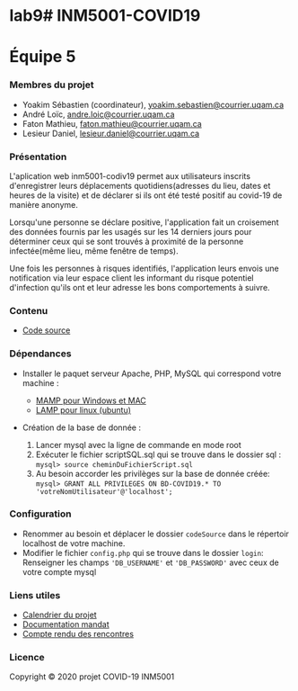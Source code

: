 # lab9# INM5001-COVID19
# Équipe 5


### Membres du projet
+ Yoakim Sébastien (coordinateur), yoakim.sebastien@courrier.uqam.ca
+ André Loïc, andre.loic@courrier.uqam.ca  
+ Faton Mathieu, faton.mathieu@courrier.uqam.ca
+ Lesieur Daniel, lesieur.daniel@courrier.uqam.ca

### Présentation
L'aplication web inm5001-codiv19 permet aux utilisateurs inscrits d'enregistrer leurs déplacements quotidiens(adresses du lieu, dates et heures de la visite) et de déclarer si ils ont été testé positif au covid-19 de manière anonyme.  

Lorsqu'une personne se déclare positive, l'application fait un croisement des données fournis par les usagés sur les 14 derniers jours pour déterminer ceux qui se sont trouvés à proximité de la personne infectée(même lieu, même fenêtre de temps).  

Une fois les personnes à risques identifiés, l'application leurs envois une notification via leur espace client les informant du risque potentiel 
d'infection qu'ils ont et leur adresse les bons comportements à suivre.

### Contenu
+ [Code source](https://gitlab.info.uqam.ca/lesieur.daniel/inm5001-covid19/-/tree/master/codeSource)

### Dépendances
- Installer le paquet serveur Apache, PHP, MySQL qui correspond votre machine :
  - [MAMP pour Windows et MAC](https://www.mamp.info/en/mamp/windows/)
  - [LAMP pour linux (ubuntu)](https://ubuntu.com/server/docs/lamp-applications)

- Création de la base de donnée :
  1. Lancer mysql avec la ligne de commande en mode root  
  2. Exécuter le fichier scriptSQL.sql qui se trouve dans le dossier sql :  
     ```mysql> source cheminDuFichierScript.sql```
  3. Au besoin accorder les privilèges sur la base de donnée créée:  
     ```mysql> GRANT ALL PRIVILEGES ON BD-COVID19.* TO 'votreNomUtilisateur'@'localhost';```


### Configuration

- Renommer au besoin et déplacer le dossier ```codeSource``` dans le répertoir localhost de votre machine.
- Modifier le fichier ```config.php``` qui se trouve dans le dossier ```login```:  
  Renseigner les champs ```'DB_USERNAME'``` et ```'DB_PASSWORD'``` avec ceux de votre compte mysql



### Liens utiles
+ [Calendrier du projet](https://calendar.google.com/calendar/u/0?cid=MW80dm5rYTJ2M2U0amtiMW81aDhsZHNxajhAZ3JvdXAuY2FsZW5kYXIuZ29vZ2xlLmNvbQ)
+ [Documentation mandat](https://drive.google.com/drive/folders/1FrXC_YmL6FNUVEj0qr2Toi7Ssth-p52p?usp=sharing)
+ [Compte rendu des rencontres](https://docs.google.com/document/d/19LNOsKly7Fvz6T6qtlRWqnrli2xr52PBQkL-vL6xTsg/edit?usp=sharing)

### Licence
Copyright &copy; 2020 projet COVID-19 INM5001

